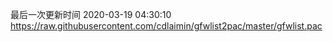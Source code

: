 最后一次更新时间 2020-03-19 04:30:10
https://raw.githubusercontent.com/cdlaimin/gfwlist2pac/master/gfwlist.pac

